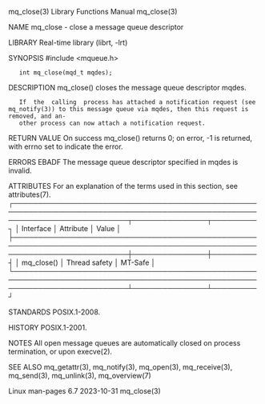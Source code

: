 mq_close(3)							   Library Functions Manual							   mq_close(3)

NAME
       mq_close - close a message queue descriptor

LIBRARY
       Real-time library (librt, -lrt)

SYNOPSIS
       #include <mqueue.h>

       int mq_close(mqd_t mqdes);

DESCRIPTION
       mq_close() closes the message queue descriptor mqdes.

       If  the	calling	 process has attached a notification request (see mq_notify(3)) to this message queue via mqdes, then this request is removed, and an‐
       other process can now attach a notification request.

RETURN VALUE
       On success mq_close() returns 0; on error, -1 is returned, with errno set to indicate the error.

ERRORS
       EBADF  The message queue descriptor specified in mqdes is invalid.

ATTRIBUTES
       For an explanation of the terms used in this section, see attributes(7).
       ┌───────────────────────────────────────────────────────────────────────────────────────────────────────────────────────────┬───────────────┬─────────┐
       │ Interface														   │ Attribute	   │ Value   │
       ├───────────────────────────────────────────────────────────────────────────────────────────────────────────────────────────┼───────────────┼─────────┤
       │ mq_close()														   │ Thread safety │ MT-Safe │
       └───────────────────────────────────────────────────────────────────────────────────────────────────────────────────────────┴───────────────┴─────────┘

STANDARDS
       POSIX.1-2008.

HISTORY
       POSIX.1-2001.

NOTES
       All open message queues are automatically closed on process termination, or upon execve(2).

SEE ALSO
       mq_getattr(3), mq_notify(3), mq_open(3), mq_receive(3), mq_send(3), mq_unlink(3), mq_overview(7)

Linux man-pages 6.7							  2023-10-31								   mq_close(3)
